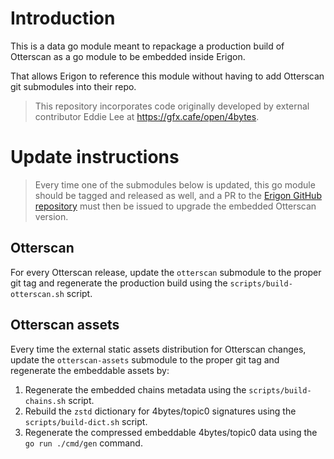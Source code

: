 # Introduction

This is a data go module meant to repackage a production build of Otterscan as a go module to be embedded inside Erigon.

That allows Erigon to reference this module without having to add Otterscan git submodules into their repo.

> This repository incorporates code originally developed by external contributor Eddie Lee at https://gfx.cafe/open/4bytes.

# Update instructions

> Every time one of the submodules below is updated, this go module should be tagged and released as well, and a PR to the [Erigon GitHub repository](https://github.com/ledgerwatch/erigon) must then be issued to upgrade the embedded Otterscan version.

## Otterscan

For every Otterscan release, update the `otterscan` submodule to the proper git tag and regenerate the production build using the `scripts/build-otterscan.sh` script.

## Otterscan assets

Every time the external static assets distribution for Otterscan changes, update the `otterscan-assets` submodule to the proper git tag and regenerate the embeddable assets by:

1. Regenerate the embedded chains metadata using the `scripts/build-chains.sh` script.
2. Rebuild the `zstd` dictionary for 4bytes/topic0 signatures using the `scripts/build-dict.sh` script.
3. Regenerate the compressed embeddable 4bytes/topic0 data using the `go run ./cmd/gen` command.
